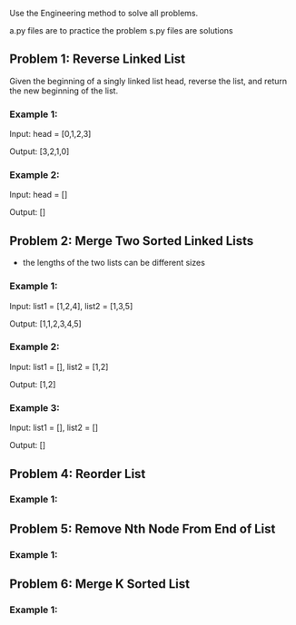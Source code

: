 Use the Engineering method to solve all problems.

a.py files are to practice the problem
s.py files are solutions


## Problem 1: Reverse Linked List
Given the beginning of a singly linked list head, 
reverse the list, and return the new beginning of the list.

### Example 1:
Input: head = [0,1,2,3]

Output: [3,2,1,0]

### Example 2:
Input: head = []

Output: []


## Problem 2: Merge Two Sorted Linked Lists
- the lengths of the two lists can be different sizes

### Example 1:

Input: list1 = [1,2,4], list2 = [1,3,5]

Output: [1,1,2,3,4,5]

### Example 2:

Input: list1 = [], list2 = [1,2]

Output: [1,2]

### Example 3:

Input: list1 = [], list2 = []

Output: []


## Problem 4: Reorder List

### Example 1:



## Problem 5: Remove Nth Node From End  of List

### Example 1:



## Problem 6: Merge K Sorted List

### Example 1:






